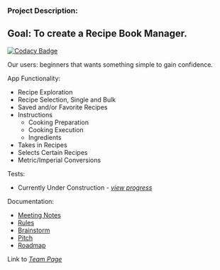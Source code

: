 ### Project Description:

## Goal: To create a Recipe Book Manager.

[![Codacy Badge](https://app.codacy.com/project/badge/Grade/f0cfb72611de4302a795bb3c2337b5f3)](https://www.codacy.com/gh/cse110-fa21-group27/cse110-fa21-group27/dashboard?utm_source=github.com&utm_medium=referral&utm_content=cse110-fa21-group27/cse110-fa21-group27&utm_campaign=Badge_Grade)

Our users: beginners that wants something simple to gain confidence.

App Functionality:

- Recipe Exploration
- Recipe Selection, Single and Bulk
- Saved and/or Favorite Recipes
- Instructions
  - Cooking Preparation
  - Cooking Execution
  - Ingredients
- Takes in Recipes
- Selects Certain Recipes
- Metric/Imperial Conversions

Tests:

- Currently Under Construction - _[view progress](https://github.com/cse110-fa21-group27/cse110-fa21-group27/projects/6)_

Documentation:

- [Meeting Notes](https://github.com/cse110-fa21-group27/cse110-fa21-group27/tree/main/admin/meetings)
- [Rules](https://github.com/cse110-fa21-group27/cse110-fa21-group27/blob/main/admin/misc/rules.pdf)
- [Brainstorm](https://github.com/cse110-fa21-group27/cse110-fa21-group27/tree/main/specs/brainstorm)
- [Pitch](https://github.com/cse110-fa21-group27/cse110-fa21-group27/blob/main/specs/pitch/Pitch.pdf)
- [Roadmap](https://github.com/cse110-fa21-group27/cse110-fa21-group27/blob/main/specs/roadmap/Roadmap.PNG)

Link to _[Team Page](https://github.com/cse110-fa21-group27/cse110-fa21-group27/blob/main/admin/team.md)_
